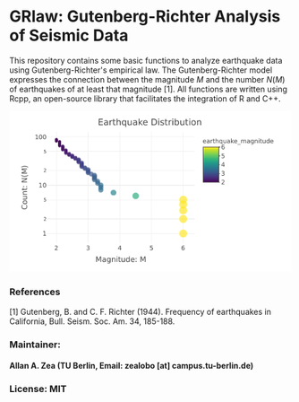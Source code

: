 # GRlaw: Gutenberg-Richter Analysis of Seismic Data
This repository contains some basic functions to analyze earthquake data using Gutenberg-Richter's empirical law. The Gutenberg-Richter model expresses the connection between the magnitude $M$ and the number $N(M)$ of earthquakes of at least that magnitude [1]. All functions are written using Rcpp, an open-source library that facilitates the integration of R and C++.


![alt text](https://github.com/allgebrist/GRlaw/blob/master/data/Screenshot.png)

### References
[1] Gutenberg, B. and C. F. Richter (1944). Frequency of earthquakes in California, Bull. Seism. Soc. Am.
34, 185-188. 

### Maintainer: 
#### Allan A. Zea (TU Berlin, Email: zealobo [at] campus.tu-berlin.de)

### License: MIT
